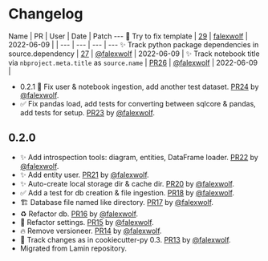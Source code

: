 # Changelog

<!-- prettier-ignore -->
Name | PR | User | Date | Patch
--- :art: Try to fix template | [29](https://github.com/laminlabs/lamindb/pull/29) | [falexwolf](https://github.com/falexwolf) | 2022-06-09 |
| --- | --- | --- | ---
✨ Track python package dependencies in source.dependency | [27](https://github.com/laminlabs/lamindb/pull/27) | [@falexwolf](https://github.com/falexwolf) | 2022-06-09 |
✨ Track notebook title via `nbproject.meta.title` as `source.name` | [PR26](https://github.com/laminlabs/lamindb/pull/26) | [@falexwolf](https://github.com/falexwolf) | 2022-06-09 |

- 0.2.1 :bug: Fix user & notebook ingestion, add another test dataset. [PR24](https://github.com/laminlabs/lamindb/pull/24) by [@falexwolf](https://github.com/falexwolf).
- :white_check_mark: Fix pandas load, add tests for converting between sqlcore & pandas, add tests for setup. [PR23](https://github.com/laminlabs/lamindb/pull/23) by [@falexwolf](https://github.com/falexwolf).

## 0.2.0

- :sparkles: Add introspection tools: diagram, entities, DataFrame loader. [PR22](https://github.com/laminlabs/lamindb/pull/22) by [@falexwolf](https://github.com/falexwolf).
- ✨ Add entity user. [PR21](https://github.com/laminlabs/lamindb/pull/21) by [@falexwolf](https://github.com/falexwolf).
- :sparkles: Auto-create local storage dir & cache dir. [PR20](https://github.com/laminlabs/lamindb/pull/20) by [@falexwolf](https://github.com/falexwolf).
- :white_check_mark: Add a test for db creation & file ingestion. [PR18](https://github.com/laminlabs/lamindb/pull/18) by [@falexwolf](https://github.com/falexwolf).
- :building_construction: Database file named like directory. [PR17](https://github.com/laminlabs/lamindb/pull/17) by [@falexwolf](https://github.com/falexwolf).
- :recycle: Refactor db. [PR16](https://github.com/laminlabs/lamindb/pull/16) by [@falexwolf](https://github.com/falexwolf).
- 🔧 Refactor settings. [PR15](https://github.com/laminlabs/lamindb/pull/15) by [@falexwolf](https://github.com/falexwolf).
- :fire: Remove versioneer. [PR14](https://github.com/laminlabs/lamindb/pull/14) by [@falexwolf](https://github.com/falexwolf).
- 👷 Track changes as in cookiecutter-py 0.3. [PR13](https://github.com/laminlabs/lamindb/pull/13) by [@falexwolf](https://github.com/falexwolf).
- Migrated from Lamin repository.
